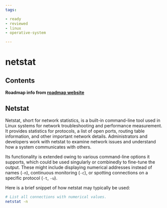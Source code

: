 ```yaml
---
tags:

- ready
- reviewed
- linux
- operative-system

---
```


# netstat

## Contents

__Roadmap info from [roadmap website](https://roadmap.sh/linux/troubleshooting/netstat)__

## Netstat

Netstat, short for network statistics, is a built-in command-line tool used in Linux systems for network troubleshooting and performance measurement. It provides statistics for protocols, a list of open ports, routing table information, and other important network details. Administrators and developers work with netstat to examine network issues and understand how a system communicates with others.

Its functionality is extended owing to various command-line options it supports, which could be used singularly or combinedly to fine-tune the output. These might include displaying numerical addresses instead of names (`-n`), continuous monitoring (`-c`), or spotting connections on a specific protocol (`-t`, `-u`).

Here is a brief snippet of how netstat may typically be used:

```bash
# List all connections with numerical values.
netstat -n

```
